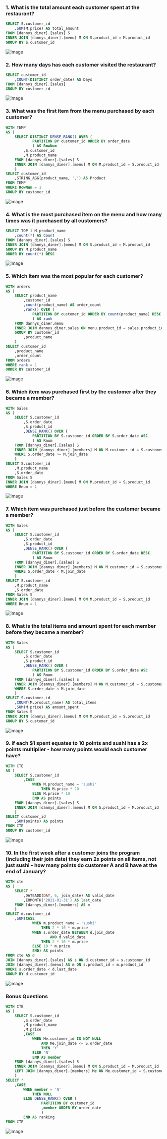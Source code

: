 ### 1. What is the total amount each customer spent at the restaurant?

```sql
SELECT S.customer_id
	,SUM(M.price) AS total_amount
FROM [dannys_diner].[sales] S
INNER JOIN [dannys_diner].[menu] M ON S.product_id = M.product_id
GROUP BY S.customer_id
```
![image](https://github.com/prasadgaikwad77/8-Week-SQL-Challenge/assets/74951542/c9ee333a-64e9-4e3b-b7ad-4e46520d261c)


### 2. How many days has each customer visited the restaurant?

```sql
SELECT customer_id
	,COUNT(DISTINCT order_date) AS Days
FROM [dannys_diner].[sales]
GROUP BY customer_id
```
![image](https://github.com/prasadgaikwad77/8-Week-SQL-Challenge/assets/74951542/8b492d11-5145-4d89-986f-06df550fde38)


### 3. What was the first item from the menu purchased by each customer?

```sql
WITH TEMP
AS (
	SELECT DISTINCT DENSE_RANK() OVER (
			PARTITION BY customer_id ORDER BY order_date
			) AS RowNum
		,S.customer_id
		,M.product_name
	FROM [dannys_diner].[sales] S
	INNER JOIN [dannys_diner].[menu] M ON M.product_id = S.product_id
	)
SELECT customer_id
	,STRING_AGG(product_name, ',') AS Product
FROM TEMP
WHERE RowNum = 1
GROUP BY customer_id
```
![image](https://github.com/prasadgaikwad77/8-Week-SQL-Challenge/assets/74951542/97bed303-1bed-423e-98f7-a0cd7086c530)


### 4. What is the most purchased item on the menu and how many times was it purchased by all customers?

```sql
SELECT TOP 1 M.product_name
	,count(*) AS Count
FROM [dannys_diner].[sales] S
INNER JOIN [dannys_diner].[menu] M ON S.product_id = M.product_id
GROUP BY M.product_name
ORDER BY count(*) DESC
```
![image](https://github.com/prasadgaikwad77/8-Week-SQL-Challenge/assets/74951542/85ff52fd-02b8-483a-a4e5-24e9974be15d)


### 5. Which item was the most popular for each customer?

```sql
WITH orders
AS (
	SELECT product_name
		,customer_id
		,count(product_name) AS order_count
		,rank() OVER (
			PARTITION BY customer_id ORDER BY count(product_name) DESC
			) AS rank
	FROM dannys_diner.menu
	INNER JOIN dannys_diner.sales ON menu.product_id = sales.product_id
	GROUP BY customer_id
		,product_name
	)
SELECT customer_id
	,product_name
	,order_count
FROM orders
WHERE rank = 1
ORDER BY customer_id
```
![image](https://github.com/prasadgaikwad77/8-Week-SQL-Challenge/assets/74951542/4c2f7993-cff0-4a9b-b238-f97eedd5e3a5)

### 6. Which item was purchased first by the customer after they became a member?
```sql
WITH Sales
AS (
	SELECT S.customer_id
		,S.order_date
		,S.product_id
		,DENSE_RANK() OVER (
			PARTITION BY S.customer_id ORDER BY S.order_date ASC
			) AS Rnum
	FROM [dannys_diner].[sales] S
	INNER JOIN [dannys_diner].[members] M ON M.customer_id = S.customer_id
	WHERE S.order_date >= M.join_date
	)
SELECT S.customer_id
	,M.product_name
	,S.order_date
FROM Sales S
INNER JOIN [dannys_diner].[menu] M ON M.product_id = S.product_id
WHERE Rnum = 1
```
![image](https://github.com/prasadgaikwad77/8-Week-SQL-Challenge/assets/74951542/18b2fd91-4cb5-4b72-97e0-f8586f0b7e86)


### 7. Which item was purchased just before the customer became a member?
```sql
WITH Sales
AS (
	SELECT S.customer_id
		,S.order_date
		,S.product_id
		,DENSE_RANK() OVER (
			PARTITION BY S.customer_id ORDER BY S.order_date DESC
			) AS Rnum
	FROM [dannys_diner].[sales] S
	INNER JOIN [dannys_diner].[members] M ON M.customer_id = S.customer_id
	WHERE S.order_date < M.join_date
	)
SELECT S.customer_id
	,M.product_name
	,S.order_date
FROM Sales S
INNER JOIN [dannys_diner].[menu] M ON M.product_id = S.product_id
WHERE Rnum = 1
```
![image](https://github.com/prasadgaikwad77/8-Week-SQL-Challenge/assets/74951542/0b8b39d3-7145-401a-8085-5acb6c76fd11)


### 8. What is the total items and amount spent for each member before they became a member?
```sql
WITH Sales
AS (
	SELECT S.customer_id
		,S.order_date
		,S.product_id
		,DENSE_RANK() OVER (
			PARTITION BY S.customer_id ORDER BY S.order_date ASC
			) AS Rnum
	FROM [dannys_diner].[sales] S
	INNER JOIN [dannys_diner].[members] M ON M.customer_id = S.customer_id
	WHERE S.order_date < M.join_date
	)
SELECT S.customer_id
	,COUNT(M.product_name) AS total_items
	,SUM(M.price) AS amount_spent
FROM Sales S
INNER JOIN [dannys_diner].[menu] M ON M.product_id = S.product_id
GROUP BY S.customer_id
```
![image](https://github.com/prasadgaikwad77/8-Week-SQL-Challenge/assets/74951542/56b24663-5036-4dd9-aaf6-809101f0dc4a)

### 9. If each $1 spent equates to 10 points and sushi has a 2x points multiplier - how many points would each customer have?
```sql
WITH CTE
AS (
	SELECT S.customer_id
		,CASE 
			WHEN M.product_name = 'sushi'
				THEN M.price * 20
			ELSE M.price * 10
			END AS points
	FROM [dannys_diner].[sales] S
	INNER JOIN [dannys_diner].[menu] M ON S.product_id = M.product_id
	)
SELECT customer_id
	,SUM(points) AS points
FROM CTE
GROUP BY customer_id
```
![image](https://github.com/prasadgaikwad77/8-Week-SQL-Challenge/assets/74951542/9971e922-7a71-4459-8b54-f57e846f43c8)

### 10. In the first week after a customer joins the program (including their join date) they earn 2x points on all items, not just sushi - how many points do customer A and B have at the end of January?
```sql
WITH cte
AS (
	SELECT *
		,DATEADD(DAY, 6, join_date) AS valid_date
		,EOMONTH('2021-01-31') AS last_date
	FROM [dannys_diner].[members] AS m
	)
SELECT d.customer_id
	,SUM(CASE 
			WHEN m.product_name = 'sushi'
				THEN 2 * 10 * m.price
			WHEN s.order_date BETWEEN d.join_date
					AND d.valid_date
				THEN 2 * 10 * m.price
			ELSE 10 * m.price
			END) AS points
FROM cte AS d
JOIN [dannys_diner].[sales] AS s ON d.customer_id = s.customer_id
JOIN [dannys_diner].[menu] AS m ON s.product_id = m.product_id
WHERE s.order_date < d.last_date
GROUP BY d.customer_id
```
![image](https://github.com/prasadgaikwad77/8-Week-SQL-Challenge/assets/74951542/325952b1-bddd-4d36-acd8-15bd1027d40f)

### Bonus Questions
```sql
WITH CTE
AS (
	SELECT S.customer_id
		,S.order_date
		,M.product_name
		,M.price
		,CASE 
			WHEN Me.customer_id IS NOT NULL
				AND Me.join_date <= S.order_date
				THEN 'Y'
			ELSE 'N'
			END AS member
	FROM [dannys_diner].[sales] S
	INNER JOIN [dannys_diner].[menu] M ON S.product_id = M.product_id
	LEFT JOIN [dannys_diner].[members] Me ON Me.customer_id = S.customer_id
	)
SELECT *
	,CASE 
		WHEN member = 'N'
			THEN NULL
		ELSE DENSE_RANK() OVER (
				PARTITION BY customer_id
				,member ORDER BY order_date
				)
		END AS ranking
FROM CTE
```
![image](https://github.com/prasadgaikwad77/8-Week-SQL-Challenge/assets/74951542/40bb35c9-9c02-423f-8d2e-098b2bb31f66)

